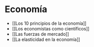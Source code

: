 # Economía

- [[Los 10 principios de la economía]]
- [[Los economistas como científicos]]
- [[Las fuerzas de mercado]]
- [[La elasticidad en la economía]]

